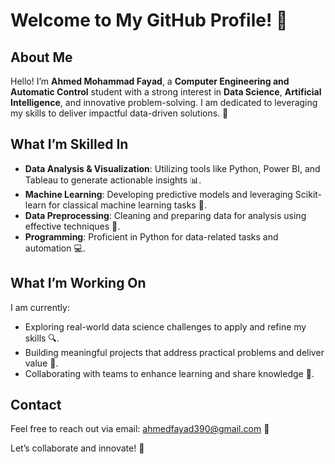 # Welcome to My GitHub Profile! 👋  

## About Me  
Hello! I’m **Ahmed Mohammad Fayad**, a **Computer Engineering and Automatic Control** student with a strong interest in **Data Science**, **Artificial Intelligence**, and innovative problem-solving. I am dedicated to leveraging my skills to deliver impactful data-driven solutions. 🌟  

## What I’m Skilled In  
- **Data Analysis & Visualization**: Utilizing tools like Python, Power BI, and Tableau to generate actionable insights 📊.  
- **Machine Learning**: Developing predictive models and leveraging Scikit-learn for classical machine learning tasks 🤖.  
- **Data Preprocessing**: Cleaning and preparing data for analysis using effective techniques 🧹.  
- **Programming**: Proficient in Python for data-related tasks and automation 💻.  

## What I’m Working On  
I am currently:  
- Exploring real-world data science challenges to apply and refine my skills 🔍.  
- Building meaningful projects that address practical problems and deliver value 🚀.  
- Collaborating with teams to enhance learning and share knowledge 🤝.  

## Contact  
Feel free to reach out via email: [ahmedfayad390@gmail.com](mailto:ahmedfayad390@gmail.com) 📧  

Let’s collaborate and innovate! 🚀  
